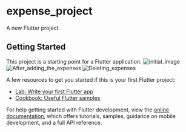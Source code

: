 # expense_project

A new Flutter project.

## Getting Started

This project is a starting point for a Flutter application.
![initial_image ](https://github.com/adityasrivastava30/Expense_List/assets/88306932/721b6281-18db-4bcf-8f21-81d85ae1beec)
![After_adding_the_expenses](https://github.com/adityasrivastava30/Expense_List/assets/88306932/f6b0978b-6d7e-4f07-9d1d-d4463a527a29)
![Deleting_expenses](https://github.com/adityasrivastava30/Expense_List/assets/88306932/2bfd5a6a-5ac8-4b13-8048-39b51cf9e9f8)


A few resources to get you started if this is your first Flutter project:

- [Lab: Write your first Flutter app](https://docs.flutter.dev/get-started/codelab)
- [Cookbook: Useful Flutter samples](https://docs.flutter.dev/cookbook)

For help getting started with Flutter development, view the
[online documentation](https://docs.flutter.dev/), which offers tutorials,
samples, guidance on mobile development, and a full API reference.

